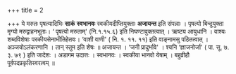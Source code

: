 +++
title = 2

+++
ये मरुतः पृषत्यादिभिः **साकं** **स्वभानवः** स्वकीयदीप्तियुक्ताः **अजायन्त** इति संपन्नाः । पृषत्यो बिन्दुयुक्ता मृग्यो मरुद्वाहनभूताः।  ‘ पृषत्यो मरुताम्' (नि.१.१५.६) इति निघण्टावुक्तत्वात् । ऋष्टय आयुधानि । वाश्यः शब्दविशेषाः परकीयसेनाभीतिहेतवः। ‘वाशी वाणी' ( नि. १. ११. ११) इति वाङ्नामसु पठितत्वात् । अञ्जयोऽलंकरणानि । तान् स्तुम इति शेषः ॥ अजायन्त । ‘जनी प्रादुर्भावे' । श्यनि ‘ज्ञाजनोर्जा' ( पा. सू. ७. ३. ७९ ) इति जादेशः । अडागम उदात्तः । स्वभानवः । स्वकीया भानवो येषाम् । बहुव्रीहौ पूर्वपदप्रकृतिस्वरत्वम् ॥
